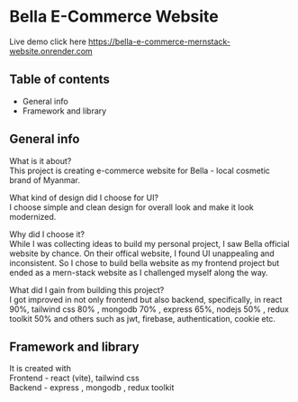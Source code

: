 # Bella E-Commerce Website
Live demo click here https://bella-e-commerce-mernstack-website.onrender.com

## Table of contents
* General info
* Framework and library

## General info
What is it about? \
    This project is creating e-commerce website for Bella - local cosmetic brand of Myanmar. 

What kind of design did I choose for UI? \
    I choose simple and clean design for overall look and make it look modernized.

Why did I choose it? \
    While I was collecting ideas to build my personal project, I saw Bella official website by chance. On their offical website, I found UI unappealing and inconsistent. So I chose to build bella website as my frontend project but ended as a mern-stack website as I challenged myself along the way.

What did I gain from building this project? \
    I got improved in not only frontend but also backend, specifically, in react 90%, tailwind css 80% , mongodb 70% , express 65%, nodejs 50% , redux toolkit 50% and others such as jwt, firebase, authentication, cookie etc.

## Framework and library

It is created with \
Frontend - react (vite), tailwind css \
Backend - express , mongodb , redux toolkit


 
